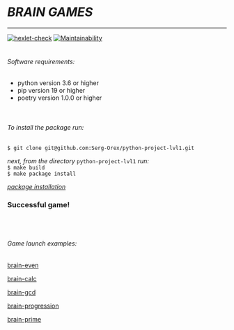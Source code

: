 # ***BRAIN GAMES***

___

[![hexlet-check](https://github.com/Serg-Orex/python-project-lvl1/actions/workflows/hexlet-check.yml/badge.svg?branch=main)](https://github.com/Serg-Orex/python-project-lvl1/actions/workflows/hexlet-check.yml)
[![Maintainability](https://api.codeclimate.com/v1/badges/7efe7888e4309c2606a5/maintainability)](https://codeclimate.com/github/Serg-Orex/python-project-lvl1/maintainability)
<br/>
<br/>

###### *Software requirements:*
 - python version 3.6 or higher
 - pip version 19 or higher
 - poetry version 1.0.0 or higher
<br/>


###### *To install the package run:*

`$ git clone git@github.com:Serg-Orex/python-project-lvl1.git`

*next, from the directory* `python-project-lvl1` *run:* <br/>
`$ make build` <br/>
`$ make package install` <br/>

[*package installation*](https://asciinema.org/a/YlxjJjURJoNZJLGH4ZkCMveQb)

### Successful game!
<br/>
<br/>

 

###### *Game launch examples:*


[brain-even](https://asciinema.org/a/XuZEiopugm4TIS6aJVDKCRxiJ)

[brain-calc](https://asciinema.org/a/BhctKCoV9TyiT31BbRmShsobP)

[brain-gcd](https://asciinema.org/a/eyPWsbOVZnxpiM9xA5rQ5p1HD)

[brain-progression](https://asciinema.org/a/yjzl9OE6oO34DCyfU14Y8HCe5)

[brain-prime](https://asciinema.org/a/kSyBW90qt6yRwXdM6zu8lyYoY)
